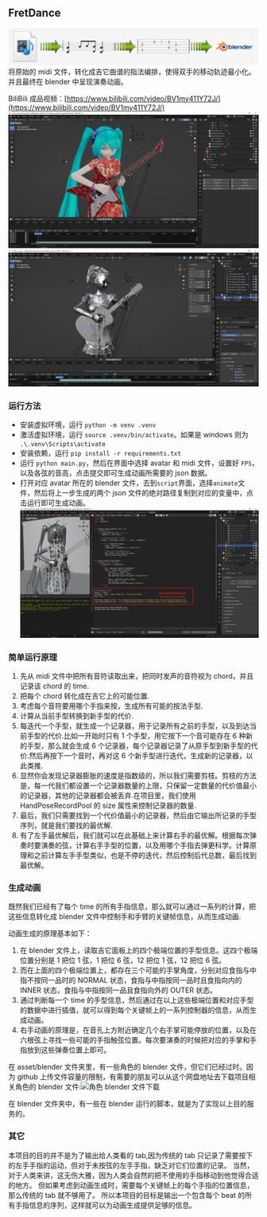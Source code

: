 ## FretDance

![blender screen capture](https://github.com/highmore9501/fretDance/blob/master/asset/img/image00.png)
将原始的 midi 文件，转化成吉它曲谱的指法编排，使得双手的移动轨迹最小化。并且最终在 blender 中呈现演奏动画。

BiliBili 成品视频：[https://www.bilibili.com/video/BV1my411Y72J/](https://www.bilibili.com/video/BV1my411Y72J/)
![blender screen capture](https://github.com/highmore9501/fretDance/blob/master/asset/img/20240517043502.png)
![blender screen capture](https://github.com/highmore9501/fretDance/blob/master/asset/img/20240517043331.png)

### 运行方法

- 安装虚拟环境，运行 `python -m venv .venv`
- 激活虚拟环境，运行 `source .venv/bin/activate`。如果是 windows 则为 `.\.venv\Scripts\activate`
- 安装依赖，运行 `pip install -r requirements.txt`
- 运行 `python main.py`，然后在界面中选择 avatar 和 midi 文件，设置好 `FPS`，以及各弦的音高，点击提交即可生成动画所需要的 json 数据。
- 打开对应 avatar 所在的 blender 文件，去到`script`界面，选择`animate`文件，然后将上一步生成的两个 json 文件的绝对路径复制到对应的变量中，点击运行即可生成动画。
  ![blender script interface](https://github.com/highmore9501/fretDance/blob/master/asset/img/20240517044031.png)

### 简单运行原理

1. 先从 midi 文件中把所有音符读取出来，把同时发声的音符视为 chord，并且记录该 chord 的 time.
2. 把每个 chord 转化成在吉它上的可能位置.
3. 考虑每个音符要用哪个手指来按，生成所有可能的按法手型.
4. 计算从当前手型转换到新手型的代价.
5. 每迭代一个手型，就生成一个记录器，用于记录所有之前的手型，以及到达当前手型的代价.比如一开始时只有 1 个手型，用它按下一个音可能存在 6 种新的手型，那么就会生成 6 个记录器，每个记录器记录了从原手型到新手型的代价.然后再按下一个音时，再对这 6 个新手型进行迭代，生成新的记录器，以此类推.
6. 显然你会发现记录器膨胀的速度是指数级的，所以我们需要剪枝。剪枝的方法是，每一代我们都设置一个记录器数量的上限，只保留一定数量的代价值最小的记录器，其他的记录器都会被丢弃.在项目里，我们使用 HandPoseRecordPool 的 size 属性来控制记录器的数量.
7. 最后，我们只需要找到一个代价值最小的记录器，然后由它输出所记录的手型序列，就是我们要找的最优解.
8. 有了左手最优解后，我们就可以在此基础上来计算右手的最优解。根据每次弹奏时要演奏的弦，计算右手手型的位置，以及用哪个手指去弹更科学。计算原理和之前计算左手手型类似，也是不停的迭代，然后控制后代总数，最后找到最优解。

### 生成动画

既然我们已经有了每个 time 的所有手指信息，那么就可以通过一系列的计算，把这些信息转化成 blender 文件中控制手和手臂的关键帧信息，从而生成动画.

动画生成的原理基本如下：

1. 在 blender 文件上，读取吉它面板上的四个极端位置的手型信息。这四个极端位置分别是 1 把位 1 弦，1 把位 6 弦，12 把位 1 弦，12 把位 6 弦。
2. 而在上面的四个极端位置上，都存在三个可能的手掌角度，分别对应食指与中指不按同一品时的 NORMAL 状态，食指与中指按同一品时且食指向内的 INNER 状态，食指与中指按同一品且食指向外的 OUTER 状态。
3. 通过判断每一个 time 的手型信息，然后通过在以上这些极端位置和对应手型的数据中进行插值，就可以得到每个关键帧上的一系列控制器的信息，从而生成动画。
4. 右手动画的原理是，在音孔上方附近确定几个右手掌可能停放的位置，以及在六根弦上寻找一些可能的手指触弦位置。每次要演奏的时候把对应的手掌和手指放到这些弹奏位置上即可。

在 asset/blender 文件夹里，有一些角色的 blender 文件，但它们已经过时。因为 github 上传文件容量的限制，有需要的朋友可以从这个网盘地址去下载项目相关角色的 blender 文件:![角色 blender 文件下载](https://pan.baidu.com/s/1nmLxx_CDISWWvsQJXYuvew?pwd=dt7h)

在 blender 文件夹中，有一些在 blender 运行的脚本，就是为了实现以上目的服务的。

### 其它

本项目的目的并不是为了输出给人类看的 tab,因为传统的 tab 只记录了需要按下的左手手指的运动，但对于未按弦的左手手指，缺乏对它们位置的记录。
当然，对于人类来讲，这无伤大雅，因为人类会自然的把不使用的手指移动到他觉得合适的地方。
但如果考虑到动画生成时，需要每个关键帧上的每个手指的位置信息，那么传统的 tab 就不够用了。
所以本项目的目标是输出一个包含每个 beat 的所有手指信息的序列，这样就可以为动画生成提供足够的信息。
